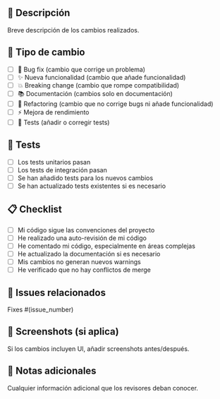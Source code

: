 ## 📝 Descripción

Breve descripción de los cambios realizados.

## 🔄 Tipo de cambio

- [ ] 🐛 Bug fix (cambio que corrige un problema)
- [ ] ✨ Nueva funcionalidad (cambio que añade funcionalidad)
- [ ] 💥 Breaking change (cambio que rompe compatibilidad)
- [ ] 📚 Documentación (cambios solo en documentación)
- [ ] 🔧 Refactoring (cambio que no corrige bugs ni añade funcionalidad)
- [ ] ⚡ Mejora de rendimiento
- [ ] 🧪 Tests (añadir o corregir tests)

## 🧪 Tests

- [ ] Los tests unitarios pasan
- [ ] Los tests de integración pasan
- [ ] Se han añadido tests para los nuevos cambios
- [ ] Se han actualizado tests existentes si es necesario

## 📋 Checklist

- [ ] Mi código sigue las convenciones del proyecto
- [ ] He realizado una auto-revisión de mi código
- [ ] He comentado mi código, especialmente en áreas complejas
- [ ] He actualizado la documentación si es necesario
- [ ] Mis cambios no generan nuevos warnings
- [ ] He verificado que no hay conflictos de merge

## 🔗 Issues relacionados

Fixes #(issue_number)

## 📸 Screenshots (si aplica)

Si los cambios incluyen UI, añadir screenshots antes/después.

## 📝 Notas adicionales

Cualquier información adicional que los revisores deban conocer.